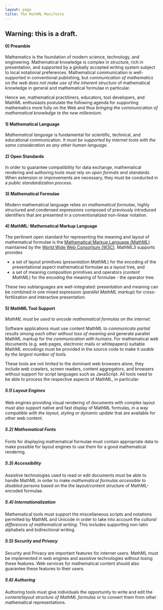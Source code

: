 ```yaml
---
layout: page
title: The MathML Manifesto
---
```


## Warning: this is a draft.

#### 0) Preamble

Mathematics is the foundation of modern science, technology, and engineering. Mathematical
knowledge is complex in structure, rich in presentation, and supported by a globally
accepted writing system subject to local notational preferences. Mathematical
communication is well-supported in conventional publishing, but *communication of
mathematics on the web does not make use of the inherent structure* of mathematical
knowledge in general and mathematical formulae in particular.

Hence we, mathematical practitiners, educators, tool developers, and MathML enthusiasts
postulate the following agenda for supporting mathematics more fully on the Web and thus
*bringing the communication of mathematical knowledge to the new millennium*.

#### 1) Mathematical Language

*Mathematical language* is fundamental for scientific, technical, and educational
communication.  *It must be supported by internet tools with the same consideration as any
other human language*.

#### 2) Open Standards

In order to guarantee compatibility for data exchange, mathematical rendering and
authoring tools must rely on *open formats and standards*. When extension or improvements
are necessary, they must be conducted in a *public standardization process*.

#### 3) Mathematical Formulae

Modern mathematical language relies on *mathematical formulae*, highly structured and
condensed expressions composed of previously introduced identifiers that are presented in
a conventionalized non-linear notation.

#### 4) MathML: Mathematical Markup Language 

The pertinent open standard for representing the meaning and layout of mathematical
formulae is the [Mathematical Markup Language (MathML)](http://www.w3.org/TR/MathML/)
maintained by the [World Wide Web Consortium (W3C)](http://www.w3.org). MathML3 supports
provides

* a set of layout primitives (*presentation MathML*) for the encoding of the
  presentational aspect mathematical formulae as a layout tree, and 
* a set of meaning composition primitives and operators (*content MathML*) for the
  encoding the meaning of formulae - the operator tree.

These two sublanguages are well-integrated: presentation and meaning can be combined in
one mixed expression (*parallel MathML markup*) for cross-fertilization and interactive
presentation.

#### 5) MathML Tool Support 

*MathML must be used to encode mathematical formulas on the internet*.

Software applications must use content MathML to *communicate partial results among each
other without loss of meaning* and generate parallel MathML markup for the *communication
with humans*. For mathematical web documents (e.g. web pages, electronic mails or
whitepapers) suitable MathML encodings must be provided in the source code to make it
*usable by the largest number of tools*.

These tools are not limited to the dominant web browsers alone, they include web crawlers,
screen readers, content aggregators, and browsers without support for script languages
such as JavaScript. All tools need to be able to process the respective aspects of MathML,
in particular:

##### 5.1) Layout Engines

Web engines providing visual rendering of documents with complex layout must also support
native and fast display of MathML formulas, in a way *compatible with the layout, styling
or dynamic update* that are available for other web content.

##### 5.2) Mathematical Fonts

Fonts for displaying mathematical formulae must contain appropriate data to make possible
for layout engines to use them for a good mathematical rendering.

##### 5.3) Accessibility

Assistive technologies used to read or edit documents must be able to handle MathML in
order to make *mathematical formulas accessible to disabled persons* based on the the
layout/content structure of MathML-encoded formulae.

##### 5.4) Internationalization

Mathematical tools must support the miscellaneous scripts and notations permitted by
MathML and Unicode in order to take into account the *cultural differences of mathematical
writing*. This includes supporting non-latin alphabets and bidirectional writing.

##### 5.5) Security and Privacy

Security and Privacy are important features for internet users. MathML must be implemented
in web engines and assistive technologies without losing these features. Web services for
mathematical content should also guarantee these features to their users.

##### 5.6) Authoring

Authoring tools must give individuals the opportunity to write and edit the *content/layout
structure of MathML formulas* or to convert them from other mathematical representations.

<!--  LocalWords:  standardization conventionalized
 -->
